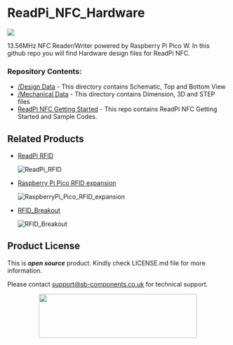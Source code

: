 # ReadPi_NFC_Hardware
<img src="https://cdn.shopify.com/s/files/1/1217/2104/files/readpi_1.png?v=1672989840">

13.56MHz NFC Reader/Writer powered by Raspberry Pi Pico W. In this github repo you will find Hardware design files for ReadPi NFC.

### Repository Contents:
  - [/Design Data](https://github.com/sbcshop/ReadPi_NFC_Hardware/tree/main/Design%20Data) - This directory contains Schematic, Top and Bottom View
  - [/Mechanical Data](https://github.com/sbcshop/ReadPi_NFC_Hardware/tree/main/Mechanical%20Data) - This directory contains Dimension, 3D and STEP files
  - [ReadPi NFC Getting Started](https://github.com/sbcshop/ReadPi_NFC_Software) - This repo contains ReadPi NFC Getting Started and Sample Codes.


## Related Products
  * [ReadPi RFID](https://shop.sb-components.co.uk/products/readpi-an-rfid-nfc-reader-powered-with-raspberry-pi-pico-w?variant=40478483054675) 
   
     ![ReadPi_RFID](https://shop.sb-components.co.uk/cdn/shop/products/ReadPi3.png?v=1673239194&width=300)   

  * [Raspberry Pi Pico RFID expansion](https://shop.sb-components.co.uk/products/raspberry-pi-pico-rfid-expansion) 
   
     ![RaspberryPi_Pico_RFID_expansion](https://shop.sb-components.co.uk/cdn/shop/products/2_85a5dfb2-96cb-4e0b-ba28-a70af127a4f1.png?v=1613732653&width=300) 

  * [RFID_Breakout](https://shop.sb-components.co.uk/products/rfid-breakout?_pos=5&_sid=fac219786&_ss=r) 
   
     ![RFID_Breakout](https://shop.sb-components.co.uk/cdn/shop/products/5_cc377540-62b9-47eb-b5fe-3a337e7d809a.png?v=1606202760&width=300)
    
## Product License

This is ***open source*** product. Kindly check LICENSE.md file for more information.

Please contact support@sb-components.co.uk for technical support.
<p align="center">
  <img width="360" height="100" src="https://cdn.shopify.com/s/files/1/1217/2104/files/Logo_sb_component_3.png?v=1666086771&width=300">
</p>

